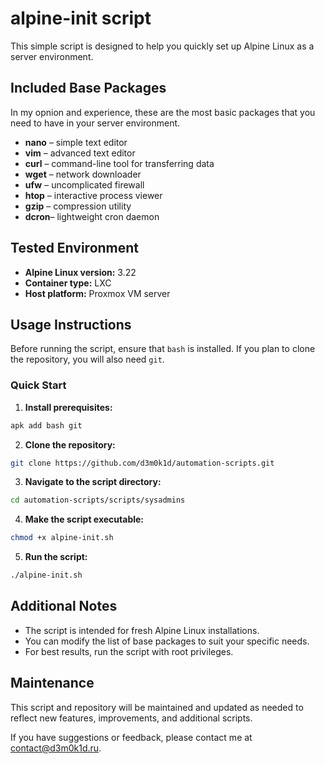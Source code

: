 # alpine-init script

This simple script is designed to help you quickly set up Alpine Linux as a server environment.
## Included Base Packages
In my opnion and experience, these are the most basic packages that you need to have in your server environment.

- **nano** – simple text editor
- **vim** – advanced text editor
- **curl** – command-line tool for transferring data
- **wget** – network downloader
- **ufw** – uncomplicated firewall
- **htop** – interactive process viewer
- **gzip** – compression utility  
- **dcron**– lightweight cron daemon
## Tested Environment
- **Alpine Linux version:** 3.22
- **Container type:** LXC
- **Host platform:** Proxmox VM server
## Usage Instructions
Before running the script, ensure that `bash` is installed. If you plan to clone the repository, you will also need `git`.
### Quick Start
1. **Install prerequisites:**
```bash
apk add bash git
```
2. **Clone the repository:**
```bash
git clone https://github.com/d3m0k1d/automation-scripts.git
```
3. **Navigate to the script directory:**
```bash
cd automation-scripts/scripts/sysadmins
```
4. **Make the script executable:**
```bash
chmod +x alpine-init.sh
```
5. **Run the script:**
```bash
./alpine-init.sh
```
## Additional Notes
- The script is intended for fresh Alpine Linux installations.
- You can modify the list of base packages to suit your specific needs.
- For best results, run the script with root privileges.
## Maintenance
This script and repository will be maintained and updated as needed to reflect new features, improvements, and additional scripts.

If you have suggestions or feedback, please contact me at [contact@d3m0k1d.ru](mailto:contact@d3m0k1d.ru).
